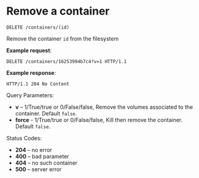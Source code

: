 # Remove a container

`DELETE /containers/(id)`

Remove the container `id` from the filesystem

**Example request**:

    DELETE /containers/16253994b7c4?v=1 HTTP/1.1

**Example response**:

    HTTP/1.1 204 No Content

Query Parameters:

-   **v** – 1/True/true or 0/False/false, Remove the volumes associated to the container.  Default `false`.
-   **force** - 1/True/true or 0/False/false, Kill then remove the container.  Default `false`.

Status Codes:

-   **204** – no error
-   **400** – bad parameter
-   **404** – no such container
-   **500** – server error
